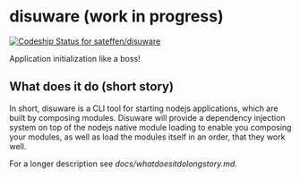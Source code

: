 # disuware (work in progress)

[ ![Codeship Status for sateffen/disuware](https://app.codeship.com/projects/aa841420-e1da-0135-85bf-62c27b79889e/status?branch=master)](https://app.codeship.com/projects/266782)

Application initialization like a boss!

## What does it do (short story)

In short, disuware is a CLI tool for starting nodejs applications, which are built
by composing modules. Disuware will provide a dependency injection system on top of
the nodejs native module loading to enable you composing your modules, as well as
load the modules itself in an order, that they work well.

For a longer description see *docs/whatdoesitdolongstory.md*.
